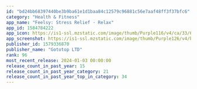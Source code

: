```yaml
---
id: "bd24bb68397440be3b9ba61e1d1baa84c12579c96881c56e7aaf48ff3f37bfc6"
category: "Health & Fitness"
app_name: "Feelsy: Stress Relief · Relax"
app_id: 1584784222
app_icon: https://is1-ssl.mzstatic.com/image/thumb/Purple116/v4/ca/33/64/ca3364f4-7d3b-b730-0eac-d76e40adebfc/AppIcon-0-0-1x_U007emarketing-0-7-0-85-220.png/1024x1024bb.png
app_screenshot: https://is1-ssl.mzstatic.com/image/thumb/Purple126/v4/be/75/1d/be751d52-4719-b6f4-5df4-87294a6f9ac2/506c9d6f-51a1-45f7-8c4d-4089a543acba_1.png/1242x2688bb.png
publisher_id: 1579336870
publisher_name: "Gototop LTD"
rank: 96
most_recent_release: 2024-01-03 00:00:00
release_count_in_past_year: 15
release_count_in_past_year_category: 21
release_count_in_past_year_top_in_category: 34
---
```

